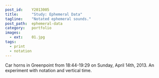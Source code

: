 ```yaml
---
post_id:    Y2013005
title:      "Study: Ephemeral Data"
tagline:    "Notated ephemeral sounds."
post_path:  ephemeral-data
category:   portfolio
images:
  - ext:    01.jpg
tags:
  - print
  - notation
---
```

Car horns in Greenpoint from 18:44-19:29 on Sunday, April 14th, 2013. An experiment with notation and vertical time.